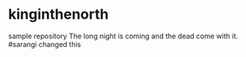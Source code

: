 # kinginthenorth
sample repository
The long night is coming and the dead come with it.
#sarangi changed this
